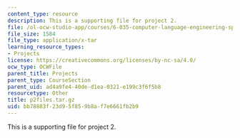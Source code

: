 ```yaml
---
content_type: resource
description: This is a supporting file for project 2.
file: /ol-ocw-studio-app/courses/6-035-computer-language-engineering-spring-2010/bb78883f23d95f859b8af7e6661fb2b9_p2files.tar.gz
file_size: 1584
file_type: application/x-tar
learning_resource_types:
- Projects
license: https://creativecommons.org/licenses/by-nc-sa/4.0/
ocw_type: OCWFile
parent_title: Projects
parent_type: CourseSection
parent_uid: ad4a9fe4-40de-d1ea-0321-e199c3f6f5b8
resourcetype: Other
title: p2files.tar.gz
uid: bb78883f-23d9-5f85-9b8a-f7e6661fb2b9
---
```

This is a supporting file for project 2.